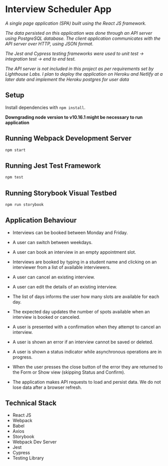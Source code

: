 # Interview Scheduler App

*A single page application (SPA) built using the React JS framework.* 

*The data persisted on this application was done through an API server using PostgreSQL database. The client application communicates with the API server over HTTP, using JSON format.*

*The Jest and Cypress testing frameworks were used to unit test -> integration test -> end to end test.*

*The API server is not included in this project as per requirements set by Lighthouse Labs. I plan to deploy the application on Heroku and Netlify at a later date and implement the Heroku postgres for user data*

## Setup

Install dependencies with `npm install`.

**Downgrading node version to v10.16.1 might be necessary to run application**

## Running Webpack Development Server

```sh
npm start
```

## Running Jest Test Framework

```sh
npm test
```

## Running Storybook Visual Testbed

```sh
npm run storybook
```
## Application Behaviour

- Interviews can be booked between Monday and Friday.

- A user can switch between weekdays.
- A user can book an interview in an empty appointment slot.

- Interviews are booked by typing in a student name and clicking on an interviewer from a list of available interviewers.

- A user can cancel an existing interview.

- A user can edit the details of an existing interview.

- The list of days informs the user how many slots are available for each day.

- The expected day updates the number of spots available when an interview is booked or canceled.

- A user is presented with a confirmation when they attempt to cancel an interview.

- A user is shown an error if an interview cannot be saved or deleted.

- A user is shown a status indicator while asynchronous operations are in progress.

- When the user presses the close button of the error they are returned to the Form or Show view (skipping Status and Confirm).

- The application makes API requests to load and persist data. We do not lose data after a browser refresh.

## Technical Stack

- React JS
- Webpack
- Babel
- Axios
- Storybook
- Webpack Dev Server
- Jest
- Cypress
- Testing Library

